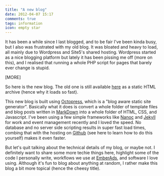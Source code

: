 ```yaml
---
title: "A new blog"
date: 2012-04-07 15:17
comments: true
tags: information
icon: empty star
---
```


It has been a while since I last blogged, and to be fair I've been kinda busy, but I also was frustrated with my old blog. It was bloated and heavy to load, all mainly due to Wordpress and Site5's shared hosting. Wordpress started as a nice blogging platform but lately it has been pissing me off (more on this), and I realised that running a whole PHP script for pages that barely ever change is stupid.

[MORE]

So here is the new blog. The old one is still available [here](http://blog.cristianobetta.com/) as a static HTML archive (hence why it loads so fast).

This new blog is built using [Octopress](http://octopress.org), which is a "blog aware static site generator". Basically what it does is convert a whole folder of template files and blog posts written in [MarkDown](http://daringfireball.net/projects/markdown/) into a whole folder of HTML, CSS, and Javascript. I've been using a few simple frameworks like [Nanoc](http://nanoc.stoneship.org/) and [Jekyll](https://github.com/mojombo/jekyll) for work and event management recently and I loved the speed. No database and no server side scripting results in super fast load times, combing that with the hosting on [Github](http://pages.github.com) (see here to learn how to do this yourself) makes it even faster.

But let's quit talking about the technical details of my blog, or maybe not. I definitely want to share some more techie things here, highlight some of the code I personally write, workflows we use at [EmberAds](http://emberads.com/), and software I love using. Although it's fun to blog about anything at random, I rather make this blog a bit more topical (hence the cheesy title).
